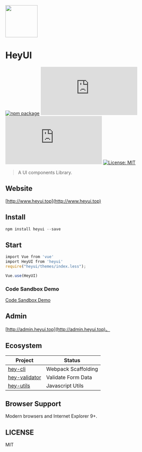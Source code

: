 
<p align="left">
  <img height="100"  width="100" src="http://www.heyui.top/static/images/logo.png"/>
</p>

# HeyUI
[![npm package](https://img.shields.io/npm/v/heyui.svg)](https://www.npmjs.org/package/heyui)
![JS gzip size](http://img.badgesize.io/https://unpkg.com/heyui/build/heyui.js?compression=gzip&label=gzip%20size:%20JS)
![CSS gzip size](http://img.badgesize.io/https://unpkg.com/heyui/build/index.css?compression=gzip&label=gzip%20size:%20CSS)
[![License: MIT](https://img.shields.io/badge/License-MIT-yellow.svg)](LICENSE)

>A UI components Library.

## Website
[http://www.heyui.top](http://www.heyui.top)

## Install
```js
npm install heyui --save
```
## Start

```js
import Vue from 'vue'
import HeyUI from 'heyui'
require("heyui/themes/index.less");

Vue.use(HeyUI)
```
### Code Sandbox Demo
[Code Sandbox Demo](https://codesandbox.io/s/github/vvpvvp/hey-demos/tree/master/)


## Admin

[http://admin.heyui.top](http://admin.heyui.top)。

## Ecosystem
<table>
  <thead>
    <tr>
      <th>Project</th>
      <th>Status</th>
    </tr>
  </thead>
  <tbody>
    <tr>
      <td><a href="https://www.npmjs.com/package/hey-cli" rel="nofollow">hey-cli</a></td>
      <td>Webpack Scaffolding</td>
    </tr>
    <tr>
      <td><a href="https://www.npmjs.com/package/hey-validator" rel="nofollow">hey-validator</a></td>
      <td>Validate Form Data</td>
    </tr>
    <tr>
      <td><a href="https://www.npmjs.com/package/hey-utils" rel="nofollow">hey-utils</a></td>
      <td>Javascript Utils</td>
    </tr>
  </tbody>
</table>

## Browser Support
Modern browsers and Internet Explorer 9+.

## LICENSE
MIT

